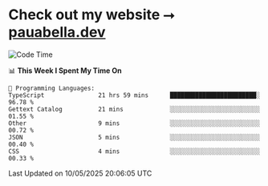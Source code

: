 # Check out my website ⭢ [pauabella.dev](https://pauabella.dev)

<!--START_SECTION:waka-->
![Code Time](http://img.shields.io/badge/Code%20Time-4%2C411%20hrs%2055%20mins-blue)

📊 **This Week I Spent My Time On** 

```text
💬 Programming Languages: 
TypeScript               21 hrs 59 mins      ████████████████████████░   96.78 % 
Gettext Catalog          21 mins             ░░░░░░░░░░░░░░░░░░░░░░░░░   01.55 % 
Other                    9 mins              ░░░░░░░░░░░░░░░░░░░░░░░░░   00.72 % 
JSON                     5 mins              ░░░░░░░░░░░░░░░░░░░░░░░░░   00.40 % 
CSS                      4 mins              ░░░░░░░░░░░░░░░░░░░░░░░░░   00.33 % 
```


 Last Updated on 10/05/2025 20:06:05 UTC
<!--END_SECTION:waka-->
